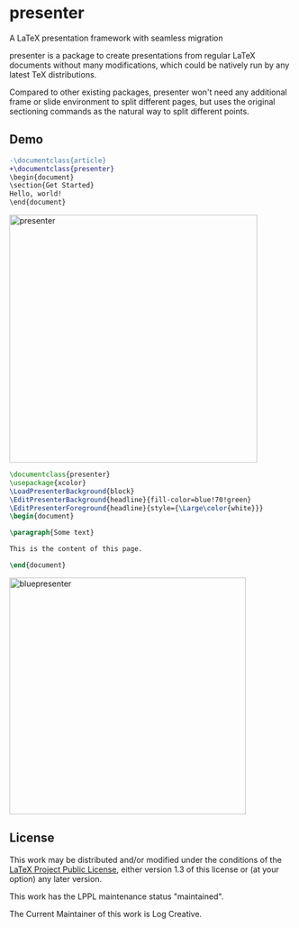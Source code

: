 # presenter
A LaTeX presentation framework with seamless migration

presenter is a package to create presentations from
regular LaTeX documents without many modifications, which could be natively run by any latest TeX distributions.

Compared to other existing packages, presenter won't need any additional frame or slide environment to split different pages, but uses the original sectioning commands as the natural way to split different points.

## Demo

```diff
-\documentclass{article}
+\documentclass{presenter}
\begin{document}
\section{Get Started}
Hello, world!
\end{document}
```

<img width="440" alt="presenter" src="https://github.com/LogCreative/presenter/assets/61653082/e1dd9651-2d7e-4570-b97c-55d0db6cfe81">

```latex
\documentclass{presenter}
\usepackage{xcolor}
\LoadPresenterBackground{block}
\EditPresenterBackground{headline}{fill-color=blue!70!green}
\EditPresenterForeground{headline}{style={\Large\color{white}}}
\begin{document}

\paragraph{Some text}

This is the content of this page.

\end{document}
```

<img width="420" alt="bluepresenter" src="https://user-images.githubusercontent.com/61653082/225827991-a284fcab-ad4a-4da0-becf-d506053f961b.png">

## License

This work may be distributed and/or modified under the
conditions of the [LaTeX Project Public License](http://www.latex-project.org/lppl.txt), either version 1.3
of this license or (at your option) any later version.

This work has the LPPL maintenance status "maintained".

The Current Maintainer of this work is Log Creative.
